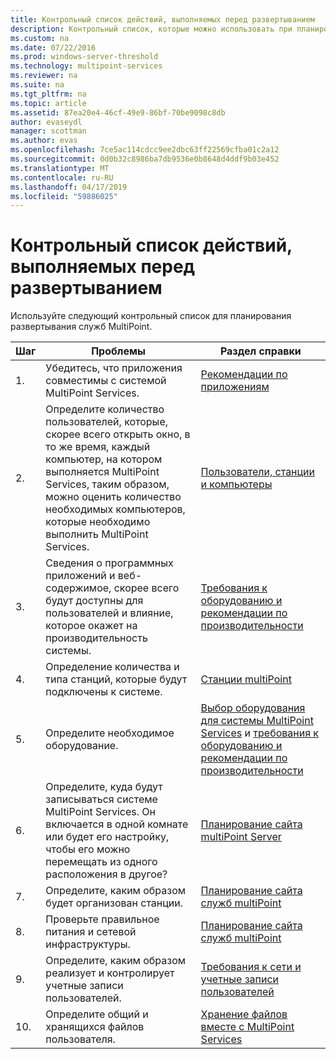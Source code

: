 ```yaml
---
title: Контрольный список действий, выполняемых перед развертыванием
description: Контрольный список, которые можно использовать при планировании развертывания служб MultiPoint
ms.custom: na
ms.date: 07/22/2016
ms.prod: windows-server-threshold
ms.technology: multipoint-services
ms.reviewer: na
ms.suite: na
ms.tgt_pltfrm: na
ms.topic: article
ms.assetid: 87ea20e4-46cf-49e9-86bf-70be9098c8db
author: evaseydl
manager: scottman
ms.author: evas
ms.openlocfilehash: 7ce5ac114cdcc9ee2dbc63ff22569cfba01c2a12
ms.sourcegitcommit: 0d0b32c8986ba7db9536e0b8648d4ddf9b03e452
ms.translationtype: MT
ms.contentlocale: ru-RU
ms.lasthandoff: 04/17/2019
ms.locfileid: "59886025"
---
```

# <a name="predeployment-checklist"></a>Контрольный список действий, выполняемых перед развертыванием
Используйте следующий контрольный список для планирования развертывания служб MultiPoint.  
  
|Шаг|Проблемы|Раздел справки|  
|--------|---------|--------------|  
|1.|Убедитесь, что приложения совместимы с системой MultiPoint Services.|[Рекомендации по приложениям](Application-Considerations.md)|  
|2.|Определите количество пользователей, которые, скорее всего открыть окно, в то же время, каждый компьютер, на котором выполняется MultiPoint Services, таким образом, можно оценить количество необходимых компьютеров, которые необходимо выполнить MultiPoint Services.|[Пользователи, станции и компьютеры](MultiPoint-services-Site-Planning.md#users-stations-and-computers)|  
|3.|Сведения о программных приложений и веб-содержимое, скорее всего будут доступны для пользователей и влияние, которое окажет на производительность системы.|[Требования к оборудованию и рекомендации по производительности](hardware-and-performance-recommendations.md)|  
|4.|Определение количества и типа станций, которые будут подключены к системе.|[Станции multiPoint](MultiPoint-services-Stations.md)|  
|5.|Определите необходимое оборудование.|[Выбор оборудования для системы MultiPoint Services](Selecting-Hardware-for-Your-MultiPoint-services-System.md) и [требования к оборудованию и рекомендации по производительности](hardware-and-performance-recommendations.md)|  
|6.|Определите, куда будут записываться системе MultiPoint Services. Он включается в одной комнате или будет его настройку, чтобы его можно перемещать из одного расположения в другое?|[Планирование сайта multiPoint Server](MultiPoint-services-Site-Planning.md)|  
|7.|Определите, каким образом будет организован станции.|[Планирование сайта служб multiPoint](MultiPoint-services-Site-Planning.md)|  
|8.|Проверьте правильное питания и сетевой инфраструктуры.|[Планирование сайта служб multiPoint](MultiPoint-services-Site-Planning.md)|  
|9.|Определите, каким образом реализует и контролирует учетные записи пользователей.|[Требования к сети и учетные записи пользователей](Network-Considerations-and-User-Accounts.md)|  
|10.|Определите общий и хранящихся файлов пользователя.|[Хранение файлов вместе с MultiPoint Services](Storing-Files-with-MultiPoint-services.md)|